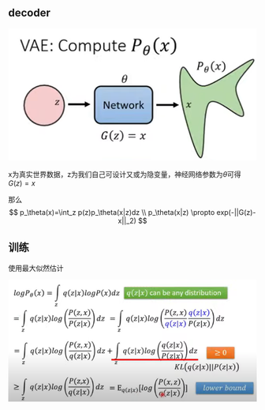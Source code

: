 

## decoder

![image-20230427003931617](./VAE.assets/image-20230427003931617.png)

x为真实世界数据，z为我们自己可设计又或为隐变量，神经网络参数为$\theta$可得$G(z)=x$

那么
$$
p_\theta(x)=\int_z p(z)p_\theta(x|z)dz \\
p_\theta(x|z) \propto exp(-||G(z)-x||_2)
$$

## 训练

使用最大似然估计

![image-20230428003308539](./VAE.assets/image-20230428003308539.png)
